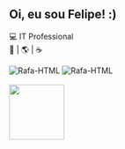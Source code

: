 <!--- - 👋 Hi, I’m @paixaofelipe
- 👀 I’m interested in ...
- 🌱 I’m currently learning ...
- 💞️ I’m looking to collaborate on ...
- 📫 How to reach me ...

paixaofelipe/paixaofelipe is a ✨ special ✨ repository because its `README.md` (this file) appears on your GitHub profile.
You can click the Preview link to take a look at your changes.
--->
## Oi, eu sou Felipe! :)
💻 IT Professional  
🎸 | 🌎 | ☕


<div>
  <img align="center" alt="Rafa-HTML" height="" width="" src="https://img.shields.io/badge/Linux-FCC624?style=for-the-badge&logo=linux&logoColor=black">
  <img align="center" alt="Rafa-HTML" height="" width="" src="https://img.shields.io/badge/Windows-0078D6?style=for-the-badge&logo=windows&logoColor=white">
</div>
<br>
<div>
  <img height="100em" src="https://github-readme-stats.vercel.app/api/top-langs/?username=paixaofelipe&layout=compact&langs_count=7&theme=dracula"/>
</div>
